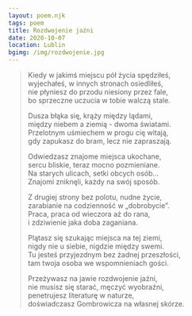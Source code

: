 ```yaml
---
layout: poem.njk
tags: poem
title: Rozdwojenie jaźni
date: 2020-10-07
location: Lublin
bgimg: /img/rozdwojenie.jpg
---
```


> Kiedy w jakimś miejscu pół życia spędziłeś,  
> wyjechałeś, w innych stronach osiedliłeś,                                
> nie płyniesz do przodu niesiony przez fale,  
> bo sprzeczne uczucia w tobie walczą stale.  
>  
> Dusza błąka się, krąży między lądami,                     
> między niebem a ziemią - dwoma światami.  
> Przelotnym uśmiechem w progu cię witają,  
> gdy zapukasz do bram, lecz nie zapraszają.  
>  
> Odwiedzasz znajome miejsca ukochane,  
> sercu bliskie, teraz mocno pozmieniane.  
> Na starych ulicach, setki obcych osób...  
> Znajomi zniknęli, każdy na swój sposób.  
>  
> Z drugiej strony bez polotu, nudne życie,    
> zarabianie na codzienność w „dobrobycie”.  
> Praca, praca od wieczora aż do rana,  
> i zdziwienie jaka doba zaganiana.  
>  
> Plątasz się szukając miejsca na tej ziemi,  
> nigdy nie u siebie, nigdzie między swemi.  
> Tu jesteś przyjezdnym bez żadnej przeszłości,  
> tam twoja osoba we wspomnieniach gości.  
>  
> Przeżywasz na jawie rozdwojenie jaźni,  
> nie musisz się starać, męczyć wyobraźni,  
> penetrujesz literaturę w naturze,  
> doświadczasz Gombrowicza na własnej skórze.  
>  
